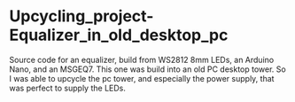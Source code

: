 # Upcycling_project-Equalizer_in_old_desktop_pc
Source code for an equalizer, build from WS2812 8mm LEDs, an Arduino Nano, and an MSGEQ7.
This one was build into an old PC desktop tower. So I was able to upcycle the pc tower, and especially the power supply, that was perfect to supply the LEDs.
